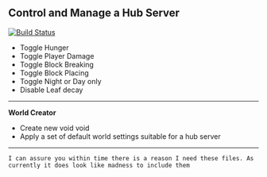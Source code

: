 Control and Manage a Hub Server
---

[![Build Status](https://travis-ci.org/Relicum/Hubcontrol.png?branch=master)](https://travis-ci.org/Relicum/Hubcontrol)

* Toggle Hunger
* Toggle Player Damage
* Toggle Block Breaking
* Toggle Block Placing
* Toggle Night or Day only
* Disable Leaf decay

----

**World Creator**

* Create new void void
* Apply a set of default world settings suitable for a hub server

----

```The file size is so large is due to the plugin using various Apache Commons files.
I can assure you within time there is a reason I need these files. As currently it does look like madness to include them
```